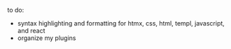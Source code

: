 to do:

- syntax highlighting and formatting for htmx, css, html, templ, javascript, and react
- organize my plugins
